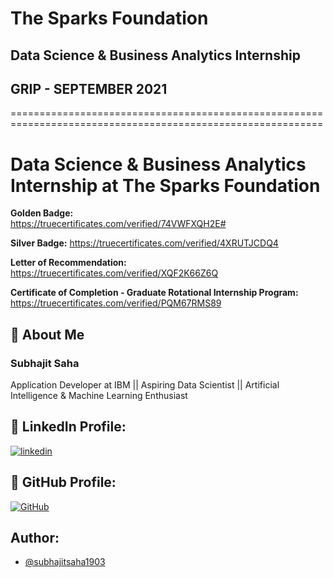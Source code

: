 # The Sparks Foundation
## Data Science & Business Analytics Internship
## GRIP - SEPTEMBER 2021

============================================================================================================

# Data Science & Business Analytics Internship at The Sparks Foundation

**Golden Badge:**   
https://truecertificates.com/verified/74VWFXQH2E#

**Silver Badge:**
https://truecertificates.com/verified/4XRUTJCDQ4

**Letter of Recommendation:**
https://truecertificates.com/verified/XQF2K66Z6Q

**Certificate of Completion - Graduate Rotational Internship Program:**
https://truecertificates.com/verified/PQM67RMS89


  
## 🚀 About Me
### Subhajit Saha
Application Developer at IBM || Aspiring Data Scientist || Artificial Intelligence & Machine Learning Enthusiast

  
## 🔗 LinkedIn Profile:

[![linkedin](https://img.shields.io/badge/linkedin-0A66C2?style=for-the-badge&logo=linkedin&logoColor=white)](https://www.linkedin.com/in/subhajitsaha1903/)


## 🔗 GitHub Profile:

[![GitHub](https://img.shields.io/badge/GitHub-0A66C2?style=for-the-badge&logo=GitHub&logoColor=white)](https://github.com/subhajitsaha1903) 


## Author:

- [@subhajitsaha1903](https://github.com/subhajitsaha1903)
    
